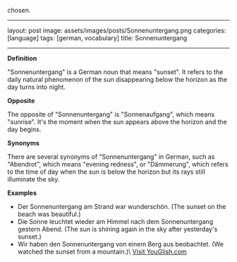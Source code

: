 chosen.

---

layout: post
image: assets/images/posts/Sonnenuntergang.png
categories: [language]
tags: [german, vocabulary]
title: Sonnenuntergang

---

**Definition**

"Sonnenuntergang" is a German noun that means "sunset". It refers to the daily natural phenomenon of the sun disappearing below the horizon as the day turns into night.

**Opposite**

The opposite of "Sonnenuntergang" is "Sonnenaufgang", which means "sunrise". It's the moment when the sun appears above the horizon and the day begins.

**Synonyms**

There are several synonyms of "Sonnenuntergang" in German, such as "Abendrot", which means "evening redness", or "Dämmerung", which refers to the time of day when the sun is below the horizon but its rays still illuminate the sky.

**Examples**

- Der Sonnenuntergang am Strand war wunderschön. (The sunset on the beach was beautiful.)
- Die Sonne leuchtet wieder am Himmel nach dem Sonnenuntergang gestern Abend. (The sun is shining again in the sky after yesterday's sunset.)
- Wir haben den Sonnenuntergang von einem Berg aus beobachtet. (We watched the sunset from a mountain.)\ <a id="yg-widget-0" class="youglish-widget" data-query="Sonnenuntergang" data-lang="german" data-components="8412" data-auto-start="0" data-bkg-color="theme_light" data-title="How%20to%20pronounce%20Sonnenuntergang%20in%20German"  rel="nofollow" href="https://youglish.com">Visit YouGlish.com</a><script async src="https://youglish.com/public/emb/widget.js" charset="utf-8"></script>